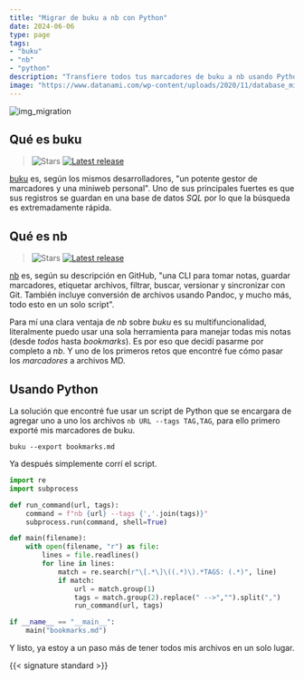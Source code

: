 ```yaml
---
title: "Migrar de buku a nb con Python"
date: 2024-06-06
type: page
tags: 
- "buku"
- "nb"
- "python"
description: "Transfiere todos tus marcadores de buku a nb usando Python."
image: "https://www.datanami.com/wp-content/uploads/2020/11/database_migration_shutterstock_hanss.jpg"
---
```


![img_migration](https://www.datanami.com/wp-content/uploads/2020/11/database_migration_shutterstock_hanss.jpg)

## Qué es buku

> ![Stars](https://img.shields.io/github/stars/jarun/buku)
> [![Latest release](https://img.shields.io/github/release/jarun/buku.svg?maxAge=600)](https://github.com/jarun/buku/releases/latest)


[buku](https://github.com/jarun/buku) es, según los mismos desarrolladores, "un potente gestor de marcadores y una miniweb personal". Uno de sus principales fuertes es que sus registros se guardan en una base de datos *SQL* por lo que la búsqueda es extremadamente rápida.

## Qué es nb

> ![Stars](https://img.shields.io/github/stars/xwmx/nb)
> [![Latest release](https://img.shields.io/github/v/tag/xwmx/nb)](https://github.com/xwmx/nb/tags)


[nb](https://github.com/xwmx/nb) es, según su descripción en GitHub, "una CLI para tomar notas, guardar marcadores, etiquetar archivos, filtrar, buscar, versionar y sincronizar con Git. También incluye conversión de archivos usando Pandoc, y mucho más, todo esto en un solo script". 

Para mí una clara ventaja de *nb* sobre *buku* es su multifuncionalidad, literalmente puedo usar una sola herramienta para manejar todas mis notas (desde *todos* hasta *bookmarks*). Es por eso que decidí pasarme por completo a *nb*. Y uno de los primeros retos que encontré fue cómo pasar los *marcadores* a archivos MD.

## Usando Python

La solución que encontré fue usar un script de Python que se encargara de agregar uno a uno los archivos `nb URL --tags TAG,TAG`, para ello primero exporté mis marcadores de buku.

```
buku --export bookmarks.md
```
Ya después simplemente corrí el script. 


```python
import re
import subprocess

def run_command(url, tags):
    command = f"nb {url} --tags {','.join(tags)}"
    subprocess.run(command, shell=True)

def main(filename):
    with open(filename, "r") as file:
        lines = file.readlines()
        for line in lines:
            match = re.search(r"\[.*\]\((.*)\).*TAGS: (.*)", line)
            if match:
                url = match.group(1)
                tags = match.group(2).replace(" -->","").split(",")
                run_command(url, tags)

if __name__ == "__main__":
    main("bookmarks.md")
```

Y listo, ya estoy a un paso más de tener todos mis archivos en un solo lugar.

{{< signature standard >}}



